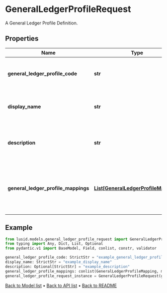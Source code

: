 # GeneralLedgerProfileRequest

A General Ledger Profile Definition.
## Properties
Name | Type | Description | Notes
------------ | ------------- | ------------- | -------------
**general_ledger_profile_code** | **str** | The unique code for the General Ledger Profile | 
**display_name** | **str** | The name of the General Ledger Profile | 
**description** | **str** | A description for the General Ledger Profile | [optional] 
**general_ledger_profile_mappings** | [**List[GeneralLedgerProfileMapping]**](GeneralLedgerProfileMapping.md) | Rules for mapping Account or property values to aggregation pattern definitions | 
## Example

```python
from lusid.models.general_ledger_profile_request import GeneralLedgerProfileRequest
from typing import Any, Dict, List, Optional
from pydantic.v1 import BaseModel, Field, conlist, constr, validator

general_ledger_profile_code: StrictStr = "example_general_ledger_profile_code"
display_name: StrictStr = "example_display_name"
description: Optional[StrictStr] = "example_description"
general_ledger_profile_mappings: conlist(GeneralLedgerProfileMapping, max_items=1000) = Field(..., alias="generalLedgerProfileMappings", description="Rules for mapping Account or property values to aggregation pattern definitions")
general_ledger_profile_request_instance = GeneralLedgerProfileRequest(general_ledger_profile_code=general_ledger_profile_code, display_name=display_name, description=description, general_ledger_profile_mappings=general_ledger_profile_mappings)

```

[Back to Model list](../README.md#documentation-for-models) &#8226; [Back to API list](../README.md#documentation-for-api-endpoints) &#8226; [Back to README](../README.md)

